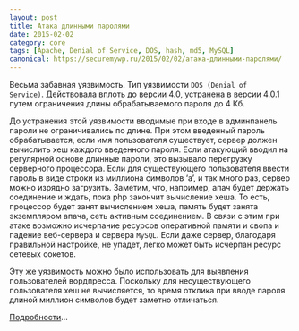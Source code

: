 ```yaml
---
layout: post
title: Атака длинными паролями
date: 2015-02-02
category: core
tags: [Apache, Denial of Service, DOS, hash, md5, MySQL]
canonical: https://securemywp.ru/2015/02/02/атака-длинными-паролями/
---
```


Весьма забавная уязвимость. Тип уязвимости <code>DOS (Denial of Service)</code>. Действовала вплоть до версии 4.0, устранена в версии 4.0.1 путем ограничения длины обрабатываемого пароля до 4 Кб.

До устранения этой уязвимости вводимые при входе в админпанель пароли не ограничивались по длине. При этом введенный пароль обрабатывается, если имя пользователя существует, сервер должен вычислить хеш каждого введенного пароля. Если атакующий вводил на регулярной основе длинные пароли, это вызывало перегрузку серверного процессора. Если для существующего пользователя ввести пароль в виде строки из миллиона символов ‘a’, и так много раз, сервер можно изрядно загрузить. Заметим, что, например, апач будет держать соединение и ждать, пока php закончит вычисление хеша. То есть, процессор будет занят вычислением хеша, память будет занята экземпляром апача, сеть активным соединением. В связи с этим при атаке возможно исчерпание ресурсов оперативной памяти и свопа и падение веб-сервера и сервера <code>MySQL</code>. Если даже сервер, благодаря правильной настройке, не упадет, легко может быть исчерпан ресурс сетевых сокетов.

Эту же уязвимость можно было использовать для выявления пользователей вордпресса. Поскольку для несуществующего пользователя хеш не вычисляется, то время отклика при вводе пароля длиной миллион символов будет заметно отличаться.

[Подробности](http://www.behindthefirewalls.com/2014/11/wordpress-denial-of-service-responsible-disclosure.html)…

